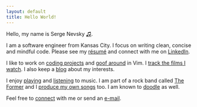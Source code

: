 ```yaml
---
layout: default
title: Hello World!
---
```

<audio id="pronounce">
  <source src="assets/name.mp3">
  <source src="assets/name.ogg">
</audio>

Hello, my name is Serge Nevsky <a href="#" onclick="document.getElementById('pronounce').play()">&#9835;</a>.

I am a software engineer from Kansas City. I focus on writing clean, concise and mindful code. Please see my [résumé](https://dl.dropboxusercontent.com/u/22779686/Serge%20Nevsky%20Resume.pdf) and connect with me on [LinkedIn](http://www.linkedin.com/pub/sergey-kutserubov-nevsky/59/412/b14).

I like to work on [coding projects](https://github.com/dejital) and [goof around](http://www.youtube.com/watch?v=zo_TDQNiM6k) in Vim. I [track the films I watch](https://snevsky-films.herokuapp.com). I also keep a [blog](/blog/) about my interests.

I enjoy [playing](https://www.facebook.com/photo.php?v=2726733446186&l=84438092421051772) and [listening](http://www.last.fm/user/Dejital) to music. I am part of a rock band called [The Former](http://theformermusic.com) and I [produce my own songs](http://soundcloud.com/dejital) too. I am known to [doodle](http://sergeyk.tumblr.com) as well.

Feel free to [connect](https://www.facebook.com/serge.nevsky) with me or send an [e-mail](mailto:sergey@sergeyk.com).
